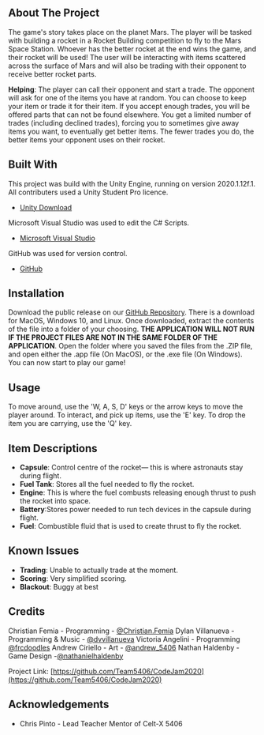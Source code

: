 ## About The Project
The game's story takes place on the planet Mars. The player will be tasked with building a rocket in a Rocket Building competition to fly to the Mars Space Station. Whoever has the better rocket at the end wins the game, and their rocket will be used! The user will be interacting with items scattered across the surface of Mars and will also be trading with their opponent to receive better rocket parts.

**Helping**: The player can call their opponent and start a trade. The opponent will ask for one of the items you have at random. You can choose to keep your item or trade it for their item. If you accept enough trades, you will be offered parts that can not be found elsewhere. You get a limited number of trades (including declined trades), forcing you to sometimes give away items you want, to eventually get better items. The fewer trades you do, the better items your opponent uses on their rocket.
## Built With
This project was build with the Unity Engine, running on version 2020.1.12f.1. All contributers used a Unity Student Pro licence.
* [Unity Download](https://unity.com)

Microsoft Visual Studio was used to edit the C# Scripts.
* [Microsoft Visual Studio](https://visualstudio.microsoft.com)

GitHub was used for version control.
* [GitHub](https://github.com)


## Installation
Download the public release on our [GitHub Repository](https://github.com/Team5406/CodeJam2020). There is a download for MacOS, Windows 10, and Linux. Once downloaded, extract the contents of the file into a folder of your choosing. **THE APPLICATION WILL NOT RUN IF THE PROJECT FILES ARE NOT IN THE SAME FOLDER OF THE APPLICATION**. Open the folder where you saved the files from the .ZIP file, and open either the .app file (On MacOS), or the .exe file (On Windows). You can now start to play our game!

## Usage
To move around, use the 'W, A, S, D' keys or the arrow keys to move the player around.
To interact, and pick up items, use the 'E' key.
To drop the item you are carrying, use the 'Q' key.

## Item Descriptions
 - **Capsule**: Control centre of the rocket— this is where astronauts stay during flight.
 -  **Fuel Tank**: Stores all the fuel needed to fly the rocket.
 -  **Engine**: This is where the fuel combusts releasing enough thrust to push the rocket into space.
 -  **Battery**:Stores power needed to run tech devices in the capsule during flight.
 -  **Fuel**: Combustible fluid that is used to create thrust to fly the rocket.
 
 ## Known Issues
 - **Trading**: Unable to actually trade at the moment.
 -  **Scoring**: Very simplified scoring.
 -  **Blackout**: Buggy at best
 
## Credits

Christian Femia - Programming -  [@Christian.Femia](https://www.instagram.com/Christian.femia/)
Dylan Villanueva - Programming & Music - [@dvvillanueva](https://www.instagram.com/dvvillanueva/)
Victoria Angelini - Programming [@frcdoodles](https://www.instagram.com/frcdoodles/)
Andrew Ciriello - Art - [@andrew_5406](https://www.instagram.com/andrew_5406/)
Nathan Haldenby - Game Design -[@nathanielhaldenby](https://www.instagram.com/nathanielhaldenby/)

Project Link: [https://github.com/Team5406/CodeJam2020](https://github.com/Team5406/CodeJam2020)

## Acknowledgements
* Chris Pinto - Lead Teacher Mentor of Celt-X 5406
